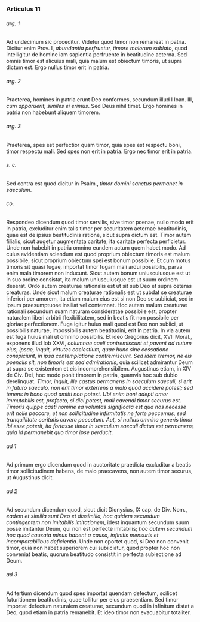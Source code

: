 ### Articulus 11

###### arg. 1
Ad undecimum sic proceditur. Videtur quod timor non remaneat in patria. Dicitur enim Prov. I, *abundantia perfruetur, timore malorum sublato*, quod intelligitur de homine iam sapientia perfruente in beatitudine aeterna. Sed omnis timor est alicuius mali, quia malum est obiectum timoris, ut supra dictum est. Ergo nullus timor erit in patria.

###### arg. 2
Praeterea, homines in patria erunt Deo conformes, secundum illud I Ioan. III, *cum apparuerit, similes ei erimus*. Sed Deus nihil timet. Ergo homines in patria non habebunt aliquem timorem.

###### arg. 3
Praeterea, spes est perfectior quam timor, quia spes est respectu boni, timor respectu mali. Sed spes non erit in patria. Ergo nec timor erit in patria.

###### s. c.
Sed contra est quod dicitur in Psalm., *timor domini sanctus permanet in saeculum*.

###### co.
Respondeo dicendum quod timor servilis, sive timor poenae, nullo modo erit in patria, excluditur enim talis timor per securitatem aeternae beatitudinis, quae est de ipsius beatitudinis ratione, sicut supra dictum est. Timor autem filialis, sicut augetur augmentata caritate, ita caritate perfecta perficietur. Unde non habebit in patria omnino eundem actum quem habet modo. Ad cuius evidentiam sciendum est quod proprium obiectum timoris est malum possibile, sicut proprium obiectum spei est bonum possibile. Et cum motus timoris sit quasi fugae, importat timor fugam mali ardui possibilis, parva enim mala timorem non inducunt. Sicut autem bonum uniuscuiusque est ut in suo ordine consistat, ita malum uniuscuiusque est ut suum ordinem deserat. Ordo autem creaturae rationalis est ut sit sub Deo et supra ceteras creaturas. Unde sicut malum creaturae rationalis est ut subdat se creaturae inferiori per amorem, ita etiam malum eius est si non Deo se subiiciat, sed in ipsum praesumptuose insiliat vel contemnat. Hoc autem malum creaturae rationali secundum suam naturam consideratae possibile est, propter naturalem liberi arbitrii flexibilitatem, sed in beatis fit non possibile per gloriae perfectionem. Fuga igitur huius mali quod est Deo non subiici, ut possibilis naturae, impossibilis autem beatitudini, erit in patria. In via autem est fuga huius mali ut omnino possibilis. Et ideo Gregorius dicit, XVII Moral., exponens illud Iob XXVI, *columnae caeli contremiscunt et pavent ad nutum eius, ipsae, inquit, virtutes caelestium, quae hunc sine cessatione conspiciunt, in ipsa contemplatione contremiscunt. Sed idem tremor, ne eis poenalis sit, non timoris est sed admirationis*, quia scilicet admirantur Deum ut supra se existentem et eis incomprehensibilem. Augustinus etiam, in XIV de Civ. Dei, hoc modo ponit timorem in patria, quamvis hoc sub dubio derelinquat. *Timor, inquit, ille castus permanens in saeculum saeculi, si erit in futuro saeculo, non erit timor exterrens a malo quod accidere potest; sed tenens in bono quod amitti non potest. Ubi enim boni adepti amor immutabilis est, profecto, si dici potest, mali cavendi timor securus est. Timoris quippe casti nomine ea voluntas significata est qua nos necesse erit nolle peccare, et non sollicitudine infirmitatis ne forte peccemus, sed tranquillitate caritatis cavere peccatum. Aut, si nullius omnino generis timor ibi esse poterit, ita fortasse timor in saeculum saeculi dictus est permanens, quia id permanebit quo timor ipse perducit*.

###### ad 1
Ad primum ergo dicendum quod in auctoritate praedicta excluditur a beatis timor sollicitudinem habens, de malo praecavens, non autem timor securus, ut Augustinus dicit.

###### ad 2
Ad secundum dicendum quod, sicut dicit Dionysius, IX cap. de Div. Nom., *eadem et similia sunt Deo et dissimilia, hoc quidem secundum contingentem non imitabilis imitationem*, idest inquantum secundum suum posse imitantur Deum, qui non est perfecte imitabilis; *hoc autem secundum hoc quod causata minus habent a causa, infinitis mensuris et incomparabilibus deficientia*. Unde non oportet quod, si Deo non convenit timor, quia non habet superiorem cui subiiciatur, quod propter hoc non conveniat beatis, quorum beatitudo consistit in perfecta subiectione ad Deum.

###### ad 3
Ad tertium dicendum quod spes importat quendam defectum, scilicet futuritionem beatitudinis, quae tollitur per eius praesentiam. Sed timor importat defectum naturalem creaturae, secundum quod in infinitum distat a Deo, quod etiam in patria remanebit. Et ideo timor non evacuabitur totaliter.

